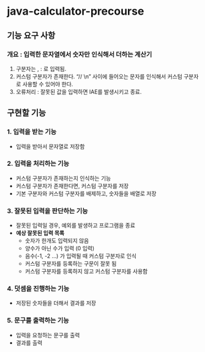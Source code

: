 # java-calculator-precourse

## 기능 요구 사항

### 개요 : 입력한 문자열에서 숫자만 인식해서 더하는 계산기

1. 구분자는 , : 로 입력됨.
2. 커스텀 구분자가 존재한다. “// \n” 사이에 들어오는 문자를 인식해서 커스텀 구분자로 사용할 수 있어야 한다.
3. 오류처리 : 잘못된 값을 입력하면 IAE를 발생시키고 종료.

## 구현할 기능

### 1. 입력을 받는 기능
- 입력을 받아서 문자열로 저장함

### 2. 입력을 처리하는 기능
- 커스텀 구분자가 존재하는지 인식하는 기능
- 커스텀 구분자가 존재한다면, 커스텀 구분자를 저장
- 기본 구분자와 커스텀 구분자를 배제하고, 숫자들을 배열로 저장

### 3. 잘못된 입력을 판단하는 기능
- 잘못된 입력일 경우, 예외를 발생하고 프로그램을 종료
- **예상 잘못된 입력 목록**
    - 숫자가 한개도 입력되지 않음
    - 양수가 아닌 수가 입력 (0 입력)
    - 음수(-1, -2 …) 가 입력될 때 커스텀 구분자로 인식
    - 커스텀 구분자를 등록하는 구문이 잘못 됨
    - 커스텀 구분자를 등록하지 않고 커스텀 구분자를 사용함
### 4. 덧셈을 진행하는 기능
- 저장된 숫자들을 더해서 결과를 저장
### 5. 문구를 출력하는 기능
- 입력을 요청하는 문구를 출력
- 결과를 출력
